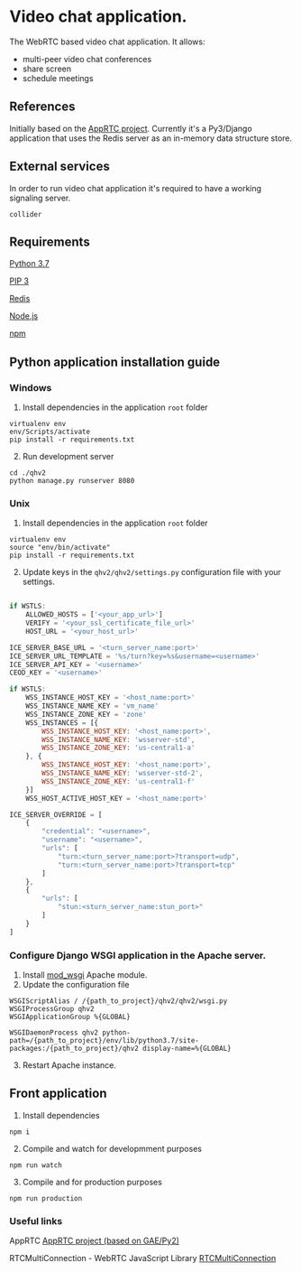 # Video chat application.

The WebRTC based video chat application. It allows:
* multi-peer video chat conferences
* share screen
* schedule meetings

## References

Initially based on the [AppRTC project](https://github.com/webrtc/apprtc).
Currently it's a Py3/Django application that uses the Redis server as an in-memory data structure store. 

## External services

In order to run video chat application it's required to have a working signaling server.
```
collider
```

## Requirements

[Python 3.7](https://www.python.org/downloads/release/python-3712)

[PIP 3](https://pip.pypa.io/en/stable/installation)

[Redis](https://redis.io/)

[Node.js](https://nodejs.org/en)

[npm](https://www.npmjs.com/get-npm)

## Python application installation guide

### Windows

1. Install dependencies in the application `root` folder

```
virtualenv env
env/Scripts/activate
pip install -r requirements.txt
```
2. Run development server

```
cd ./qhv2
python manage.py runserver 8080
```

### Unix

1. Install dependencies in the application `root` folder

```
virtualenv env
source "env/bin/activate"
pip install -r requirements.txt
```

2. Update keys in the `qhv2/qhv2/settings.py` configuration file with your settings.

```javascript

if WSTLS:
    ALLOWED_HOSTS = ['<your_app_url>']
    VERIFY = '<your_ssl_certificate_file_url>'
    HOST_URL = '<your_host_url>'

ICE_SERVER_BASE_URL = '<turn_server_name:port>'
ICE_SERVER_URL_TEMPLATE = '%s/turn?key=%s&username=<username>'
ICE_SERVER_API_KEY = '<username>'
CEOD_KEY = '<username>'

if WSTLS:
    WSS_INSTANCE_HOST_KEY = '<host_name:port>'
    WSS_INSTANCE_NAME_KEY = 'vm_name'
    WSS_INSTANCE_ZONE_KEY = 'zone'
    WSS_INSTANCES = [{
        WSS_INSTANCE_HOST_KEY: '<host_name:port>',
        WSS_INSTANCE_NAME_KEY: 'wsserver-std',
        WSS_INSTANCE_ZONE_KEY: 'us-central1-a'
    }, {
        WSS_INSTANCE_HOST_KEY: '<host_name:port>',
        WSS_INSTANCE_NAME_KEY: 'wsserver-std-2',
        WSS_INSTANCE_ZONE_KEY: 'us-central1-f'
    }]
    WSS_HOST_ACTIVE_HOST_KEY = '<host_name:port>'

ICE_SERVER_OVERRIDE = [
    {
        "credential": "<username>",
        "username": "<username>",
        "urls": [
            "turn:<turn_server_name:port>?transport=udp",
            "turn:<turn_server_name:port>?transport=tcp"
        ]
    },
    {
        "urls": [
            "stun:<sturn_server_name:stun_port>"
        ]
    }
]
```

### Configure Django WSGI application in the Apache server.

1. Install [mod_wsgi](https://modwsgi.readthedocs.io/en/develop/) Apache module.
2. Update the configuration file
```
WSGIScriptAlias / /{path_to_project}/qhv2/qhv2/wsgi.py
WSGIProcessGroup qhv2
WSGIApplicationGroup %{GLOBAL}

WSGIDaemonProcess qhv2 python-path=/{path_to_project}/env/lib/python3.7/site-packages:/{path_to_project}/qhv2 display-name=%{GLOBAL}
``` 
3. Restart Apache instance.

## Front application

1. Install dependencies
```
npm i
```

2. Compile and watch for developmment purposes
```
npm run watch
```

3. Compile and for production purposes
```
npm run production
```

### Useful links

AppRTC
[AppRTC project (based on GAE/Py2)](https://github.com/webrtc/apprtc)

RTCMultiConnection - WebRTC JavaScript Library
[RTCMultiConnection](https://github.com/muaz-khan/RTCMultiConnection)